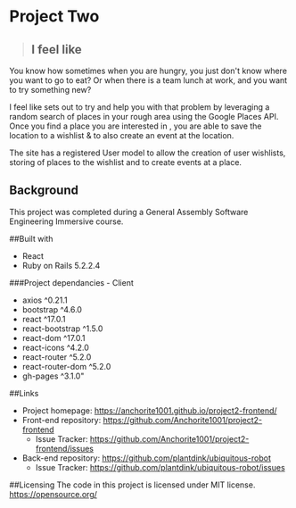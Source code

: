 # Project Two

>## I feel like

You know how sometimes when you are hungry, you just don't know where you want to go to eat? Or when there is a team lunch at work, and you want to try something new?

I feel like sets out to try and help you with that problem by leveraging a random search of places in your rough area using the Google Places API.
Once you find a place you are interested in , you are able to save the location to a wishlist & to also create an event at the location.

The site has a registered User model to allow the creation of user wishlists, storing of places to the wishlist and to create events at a place.

## Background
This project was completed during a General Assembly Software Engineering Immersive course.

##Built with
* React
* Ruby on Rails 5.2.2.4


###Project dependancies - Client
- axios ^0.21.1
- bootstrap ^4.6.0
- react ^17.0.1
- react-bootstrap ^1.5.0
- react-dom ^17.0.1
- react-icons ^4.2.0
- react-router ^5.2.0
- react-router-dom ^5.2.0
- gh-pages ^3.1.0"


##Links

- Project homepage: https://anchorite1001.github.io/project2-frontend/
- Front-end repository: https://github.com/Anchorite1001/project2-frontend
  - Issue Tracker: https://github.com/Anchorite1001/project2-frontend/issues
- Back-end repository: https://github.com/plantdink/ubiquitous-robot
  - Issue Tracker: https://github.com/plantdink/ubiquitous-robot/issues

##Licensing
The code in this project is licensed under MIT license. https://opensource.org/
